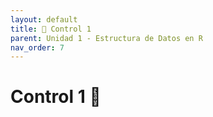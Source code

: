 ```yaml
---
layout: default
title: 📝 Control 1
parent: Unidad 1 - Estructura de Datos en R
nav_order: 7
---
```


# Control 1 📝
